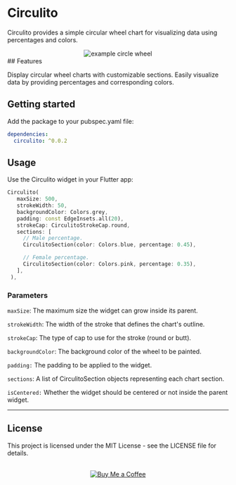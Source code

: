 # Circulito

Circulito provides a simple circular wheel chart for visualizing data using percentages and colors.

<div align="center">
<img src='https://user-images.githubusercontent.com/138328831/263871505-d39bc60c-261f-448f-91a6-5605ad1e4f2d.png' alt='example circle wheel'>

</div>
## Features

Display circular wheel charts with customizable sections.
Easily visualize data by providing percentages and corresponding colors.

## Getting started

Add the package to your pubspec.yaml file:

```yml
dependencies:
  circulito: ^0.0.2
```

## Usage

Use the Circulito widget in your Flutter app:

```dart
Circulito(
   maxSize: 500,
   strokeWidth: 50,
   backgroundColor: Colors.grey,
   padding: const EdgeInsets.all(20),
   strokeCap: CirculitoStrokeCap.round,
   sections: [
     // Male percentage.
     CirculitoSection(color: Colors.blue, percentage: 0.45),

     // Female percentage.
     CirculitoSection(color: Colors.pink, percentage: 0.35),
   ],
 ),
```

### Parameters

`maxSize`: The maximum size the widget can grow inside its parent.

`strokeWidth`: The width of the stroke that defines the chart's outline.

`strokeCap`: The type of cap to use for the stroke (round or butt).

`backgroundColor`: The background color of the wheel to be painted.

`padding:` The padding to be applied to the widget.

`sections`: A list of CirculitoSection objects representing each chart section.

`isCentered:` Whether the widget should be centered or not inside the parent widget.

---

## License

This project is licensed under the MIT License - see the LICENSE file for details.
<br><br>

<div align="center">
  <a href="https://www.buymeacoffee.com/kegadev">
    <img src="https://img.buymeacoffee.com/button-api/?text=Buy%20me%20a%20coffee&emoji=&slug=kegadev&button_colour=FFDD00&font_colour=000000&font_family=Arial&outline_colour=000000&coffee_colour=ffffff" alt="Buy Me a Coffee">
  </a>
</div>
